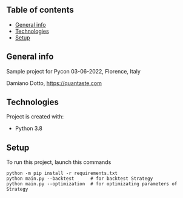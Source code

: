 ## Table of contents
* [General info](#general-info)
* [Technologies](#technologies)
* [Setup](#setup)

## General info
Sample project for Pycon 03-06-2022, Florence, Italy

Damiano Dotto, https://quantaste.com
	
## Technologies
Project is created with:
* Python 3.8
	
## Setup
To run this project, launch this commands

```
python -m pip install -r requirements.txt
python main.py --backtest      # for backtest Strategy
python main.py --optimization  # for optimizating parameters of Strategy
```